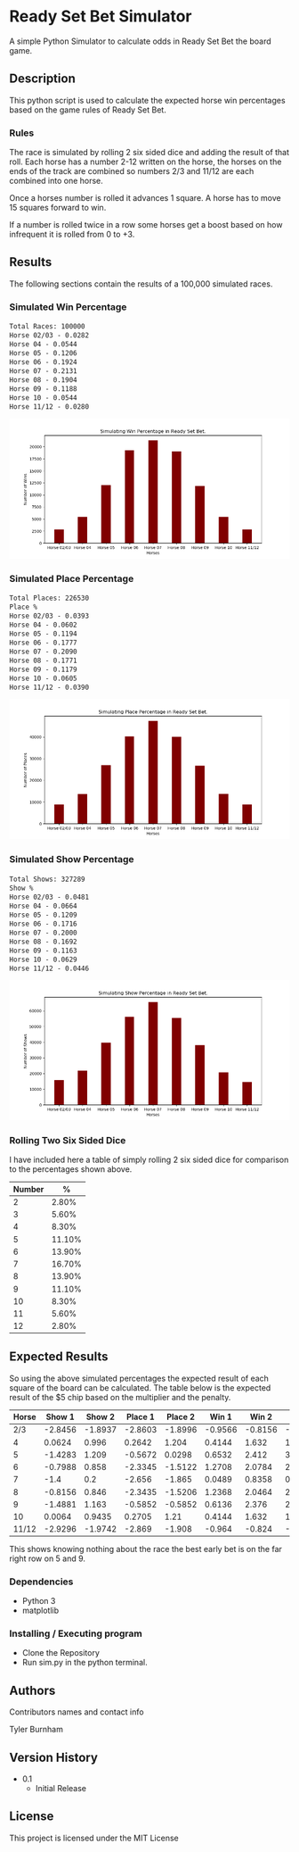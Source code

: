 # Ready Set Bet Simulator

A simple Python Simulator to calculate odds in Ready Set Bet the board game.

## Description

This python script is used to calculate the expected horse win percentages based on the game rules of Ready Set Bet.

### Rules

The race is simulated by rolling 2 six sided dice and adding the result of that roll. Each horse has a number 2-12 written on the horse, the horses on the ends of the track are combined so numbers 2/3 and 11/12 are each combined into one horse.

Once a horses number is rolled it advances 1 square. A horse has to move 15 squares forward to win. 

If a number is rolled twice in a row some horses get a boost based on how infrequent it is rolled from 0 to +3.

## Results

The following sections contain the results of a 100,000 simulated races. 

### Simulated Win Percentage
```
Total Races: 100000
Horse 02/03 - 0.0282
Horse 04 - 0.0544
Horse 05 - 0.1206
Horse 06 - 0.1924
Horse 07 - 0.2131
Horse 08 - 0.1904
Horse 09 - 0.1188
Horse 10 - 0.0544
Horse 11/12 - 0.0280
```

![Win Results](results/win_result.png)

### Simulated Place Percentage
```
Total Places: 226530
Place %
Horse 02/03 - 0.0393
Horse 04 - 0.0602
Horse 05 - 0.1194
Horse 06 - 0.1777
Horse 07 - 0.2090
Horse 08 - 0.1771
Horse 09 - 0.1179
Horse 10 - 0.0605
Horse 11/12 - 0.0390
```
![Place Results](results/place_result.png)

### Simulated Show Percentage
```
Total Shows: 327289
Show %
Horse 02/03 - 0.0481
Horse 04 - 0.0664
Horse 05 - 0.1209
Horse 06 - 0.1716
Horse 07 - 0.2000
Horse 08 - 0.1692
Horse 09 - 0.1163
Horse 10 - 0.0629
Horse 11/12 - 0.0446
```
![Show Results](results/show_result.png)

### Rolling Two Six Sided Dice

I have included here a table of simply rolling 2 six sided dice for comparison to the percentages shown above. 

| Number | % |
| - | ---|
|2 | 2.80% |
|3 | 5.60% |
|4 | 8.30% |
|5 | 11.10% |
|6 | 13.90% |
|7 | 16.70% |
|8 | 13.90% |
|9 | 11.10% |
|10 | 8.30% |
|11 | 5.60% |
|12 | 2.80% |

## Expected Results 

So using the above simulated percentages the expected result of each square of the board can be calculated. The table below is the expected result of the $5 chip based on the multiplier and the penalty.

| Horse      | Show 1 | Show 2 | Place 1 | Place 2 | Win 1 | Win 2 | Win 3 |
| -- | -- | -- | -- | -- | -- | -- | -- |
| 2/3 | -2.8456 | -1.8937 | -2.8603 | -1.8996 | -0.9566 | -0.8156 | -0.6746 |
| 4 | 0.0624 | 0.996 | 0.2642 | 1.204 | 0.4144 | 1.632 | 1.904 |
| 5 | -1.4283 | 1.209 | -0.5672 | 0.0298 | 0.6532 | 2.412 | 3.015 |
| 6 | -0.7988 | 0.858 | -2.3345 | -1.5122 | 1.2708 | 2.0784 | 2.886 |
| 7 | -1.4 | 0.2 | -2.656 | -1.865 | 0.0489 | 0.8358 | 0.8358 |
| 8 | -0.8156 | 0.846 |  -2.3435 | -1.5206 | 1.2368 | 2.0464 | 2.856 |
| 9 | -1.4881 | 1.163 | -0.5852 | -0.5852 | 0.6136 | 2.376 | 2.97 |
| 10 | 0.0064 | 0.9435 | 0.2705 | 1.21 | 0.4144 | 1.632 | 1.904 |
| 11/12 |-2.9296 | -1.9742 | -2.869 | -1.908 | -0.964 | -0.824 | -0.684 |

This shows knowing nothing about the race the best early bet is on the far right row on 5 and 9.

### Dependencies

* Python 3
* matplotlib

### Installing / Executing program

* Clone the Repository
* Run sim.py in the python terminal.


## Authors

Contributors names and contact info

Tyler Burnham


## Version History

* 0.1
  * Initial Release

## License

This project is licensed under the MIT License